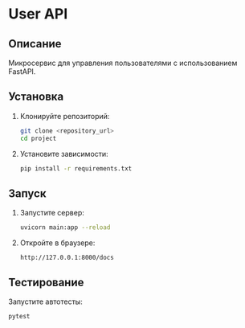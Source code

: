 # User API

## Описание

Микросервис для управления пользователями с использованием FastAPI.

## Установка

1. Клонируйте репозиторий:
    ```bash
    git clone <repository_url>
    cd project
    ```

2. Установите зависимости:
    ```bash
    pip install -r requirements.txt
    ```

## Запуск

1. Запустите сервер:
    ```bash
    uvicorn main:app --reload
    ```

2. Откройте в браузере:
    ```plaintext
    http://127.0.0.1:8000/docs
    ```

## Тестирование

Запустите автотесты:
```bash
pytest
